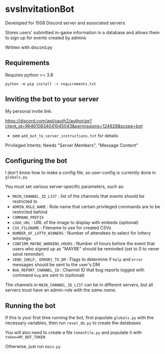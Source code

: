 # svsInvitationBot
Developed for 1508 Discord server and associated servers

Stores users' submitted in-game information in a database and allows them to sign up for events created by admins

Written with discord.py

## Requirements
Requires python >= 3.8

`python -m pip install -r requirements.txt`

## Inviting the bot to your server
My personal invite link: 

https://discord.com/api/oauth2/authorize?client_id=964610834041045043&permissions=124928&scope=bot

* see `add_bot_to_server_instructions.txt` for details

Privileged Intents: Needs "Server Members", "Message Content" 

## Configuring the bot
I don't know how to make a config file, so user-config is currently done in `globals.py`

You must set various server-specific parameters, such as: 

* `MAIN_CHANNEL_ID_LIST` : list of the channels that events should be restricted to 
* `ADMIN_ROLE_NAME` : Role name that certain privileged commands are to be restricted behind
* `COMMAND_PREFIX`
* `LOGO_URL` : URL of the image to display with embeds (optional)
* `CSV_FILENAME` : Filename to use for created CSVs
* `NUMBER_OF_LOTTO_WINNERS` : Number of attendees to select for lottery winnings
* `CONFIRM_MAYBE_WARNING_HOURS` : Number of hours before the event that users who signed up as "MAYBE" should be reminded (set to 0 to never send reminder)
* `SEND_{HELP, ERROR}_TO_DM` : Flags to determine if `help` and `error` messages should be sent to the user's DM
* `BUG_REPORT_CHANNEL_ID` : Channel ID that bug reports logged with command `bug` are sent to (optional)

The channels in `MAIN_CHANNEL_ID_LIST` can be in different servers, but all servers must have an admin-role with the *same name*.

## Running the bot
If this is your first time running the bot, first populate `globals.py` with the necessary variables, then run `reset_db.py` to create the databases

You will also need to create a file `tokenFile.py` and populate it with `token=MY_BOT_TOKEN`

Otherwise, just run `main.py`
